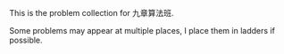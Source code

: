 This is the problem collection for 九章算法班.

Some problems may appear at multiple places, I place them in ladders if possible.